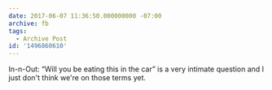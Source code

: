```yaml
---
date: 2017-06-07 11:36:50.000000000 -07:00
archive: fb
tags: 
  - Archive Post
id: '1496860610'
---
```


In-n-Out: “Will you be eating this in the car” is a very intimate question and I just don't think we're on those terms yet.
